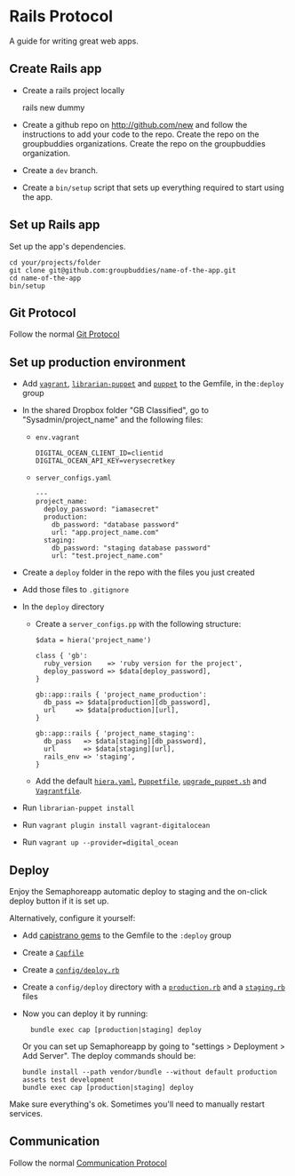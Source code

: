 Rails Protocol
==============

A guide for writing great web apps.

Create Rails app
----------------

* Create a rails project locally

    rails new dummy

* Create a github repo on http://github.com/new and follow the instructions to add
your code to the repo. Create the repo on the groupbuddies organizations. Create
the repo on the groupbuddies organization.

* Create a `dev` branch.

* Create a `bin/setup` script that sets up everything required to start using
the app.

Set up Rails app
----------------

Set up the app's dependencies.

    cd your/projects/folder
    git clone git@github.com:groupbuddies/name-of-the-app.git
    cd name-of-the-app
    bin/setup

Git Protocol
------------

Follow the normal [Git Protocol](/protocol/git)

Set up production environment
-----------------------------

* Add [`vagrant`](https://github.com/mitchellh/vagrant),
  [`librarian-puppet`](https://github.com/rodjek/librarian-puppet) and
  [`puppet`](https://github.com/puppetlabs/puppet) to the Gemfile, in
  the`:deploy` group

* In the shared Dropbox folder "GB Classified", go to "Sysadmin/project_name"
and the following files:

  * `env.vagrant`
    ```
    DIGITAL_OCEAN_CLIENT_ID=clientid
    DIGITAL_OCEAN_API_KEY=verysecretkey
    ```

  * `server_configs.yaml`
    ```
    ---
    project_name:
      deploy_password: "iamasecret"
      production:
        db_password: "database password"
        url: "app.project_name.com"
      staging:
        db_password: "staging database password"
        url: "test.project_name.com"
    ```

* Create a `deploy` folder in the repo with the files you just created

* Add those files to `.gitignore`

* In the `deploy` directory

  * Create a `server_configs.pp` with the following structure:

    ```
    $data = hiera('project_name')

    class { 'gb':
      ruby_version    => 'ruby version for the project',
      deploy_password => $data[deploy_password],
    }

    gb::app::rails { 'project_name_production':
      db_pass => $data[production][db_password],
      url     => $data[production][url],
    }

    gb::app::rails { 'project_name_staging':
      db_pass   => $data[staging][db_password],
      url       => $data[staging][url],
      rails_env => 'staging',
    }
    ```

  * Add the default [`hiera.yaml`](/protocol/rails/samples/hiera.yaml),
    [`Puppetfile`](/protocol/rails/samples/Puppetfile),
    [`upgrade_puppet.sh`](/protocol/rails/samples/upgrade_puppet.sh) and
    [`Vagrantfile`](/protocol/rails/samples/Vagrantfile).

* Run `librarian-puppet install`

* Run `vagrant plugin install vagrant-digitalocean`

* Run `vagrant up --provider=digital_ocean`

Deploy
------

Enjoy the Semaphoreapp automatic deploy to staging and the on-click deploy
button if it is set up.

Alternatively, configure it yourself:

* Add [capistrano gems](/protocol/rails/samples/capistrano) to the Gemfile to the `:deploy` group

* Create a [`Capfile`](/protocol/rails/samples/Capfile)

* Create a [`config/deploy.rb`](/protocol/rails/samples/deploy.rb)

* Create a `config/deploy` directory with a
[`production.rb`](/protocol/rails/samples/production.rb) and a
[`staging.rb`](/protocol/rails/samples/staging.rb) files

* Now you can deploy it by running:

        bundle exec cap [production|staging] deploy

  Or you can set up Semaphoreapp by going to "settings > Deployment > Add
  Server". The deploy commands should be:

      bundle install --path vendor/bundle --without default production assets test development
      bundle exec cap [production|staging] deploy

Make sure everything's ok. Sometimes you'll need to manually restart services.

Communication
-------------

Follow the normal [Communication Protocol](/protocol/communication)
